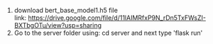 1. download bert_base_model1.h5 file  
link: https://drive.google.com/file/d/11lAIMRfxP9N_rDn5TxFWsZI-BXTbgOTu/view?usp=sharing
2. Go to the server folder using: cd server and next type 'flask run'
